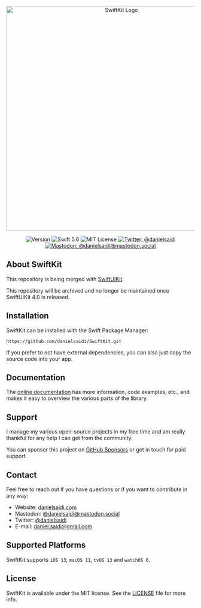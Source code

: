 <p align="center">
    <img src ="Resources/Logo.png" alt="SwiftKit Logo" title="SwiftKit" width=600 />
</p>

<p align="center">
    <img src="https://img.shields.io/github/v/release/danielsaidi/SwiftKit?color=%2300550&sort=semver" alt="Version" />
    <img src="https://img.shields.io/badge/Swift-5.6-orange.svg" alt="Swift 5.6" />
    <img src="https://img.shields.io/github/license/danielsaidi/SwiftKit" alt="MIT License" />
        <a href="https://twitter.com/danielsaidi">
        <img src="https://img.shields.io/twitter/url?label=Twitter&style=social&url=https%3A%2F%2Ftwitter.com%2Fdanielsaidi" alt="Twitter: @danielsaidi" title="Twitter: @danielsaidi" />
    </a>
    <a href="https://mastodon.social/@danielsaidi">
        <img src="https://img.shields.io/mastodon/follow/000253346?label=mastodon&style=social" alt="Mastodon: @danielsaidi@mastodon.social" title="Mastodon: @danielsaidi@mastodon.social" />
    </a>
</p>


## About SwiftKit

This repository is being merged with [SwiftUIKit](https://github.com/danielsaidi/SwiftUIKit).

This repository will be archived and no longer be maintained once SwiftUIKit 4.0 is released.



## Installation

SwiftKit can be installed with the Swift Package Manager:

```
https://github.com/danielsaidi/SwiftKit.git
```

If you prefer to not have external dependencies, you can also just copy the source code into your app.



## Documentation

The [online documentation][Documentation] has more information, code examples, etc., and makes it easy to overview the various parts of the library.



## Support

I manage my various open-source projects in my free time and am really thankful for any help I can get from the community. 

You can sponsor this project on [GitHub Sponsors][Sponsors] or get in touch for paid support.



## Contact

Feel free to reach out if you have questions or if you want to contribute in any way:

* Website: [danielsaidi.com][Website]
* Mastodon: [@danielsaidi@mastodon.social][Mastodon]
* Twitter: [@danielsaidi][Twitter]
* E-mail: [daniel.saidi@gmail.com][Email]



## Supported Platforms

SwiftKit supports `iOS 13`, `macOS 11`, `tvOS 13` and `watchOS 6`.



## License

SwiftKit is available under the MIT license. See the [LICENSE][License] file for more info.


[Email]: mailto:daniel.saidi@gmail.com
[Website]: https://www.danielsaidi.com
[Twitter]: https://www.twitter.com/danielsaidi
[Mastodon]: https://mastodon.social/@danielsaidi
[Sponsors]: https://github.com/sponsors/danielsaidi

[Documentation]: https://danielsaidi.github.io/SwiftKit/documentation/swiftkit/
[License]: https://github.com/danielsaidi/SwiftKit/blob/master/LICENSE
